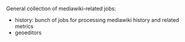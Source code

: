 General collection of mediawiki-related jobs:
- history: bunch of jobs for processing mediawiki history and related metrics
- geoeditors